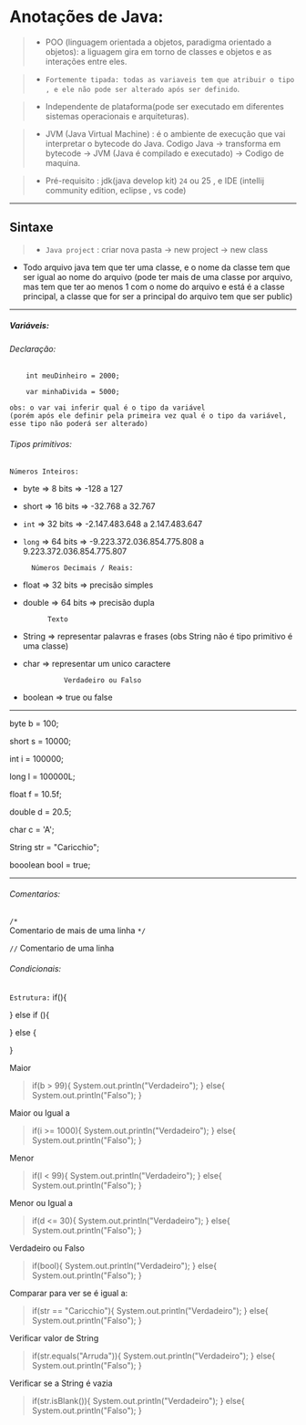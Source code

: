 # Anotações de Java:

> - POO (linguagem orientada a objetos, paradigma orientado a objetos): a liguagem gira em torno de classes e objetos e as interações entre eles.


> - `Fortemente tipada: todas as variaveis tem que atribuir o tipo , e ele não pode ser alterado após ser definido`.


> - Independente de plataforma(pode ser executado em diferentes sistemas operacionais e arquiteturas).


> - JVM (Java Virtual Machine) : é o ambiente de execução que vai interpretar o bytecode do  Java.
    Codigo Java  -> transforma em bytecode -> JVM (Java é compilado e executado) -> Codigo de maquina.


> - Pré-requisito : jdk(java develop kit) `24` ou 25 , e IDE (intellij community edition, eclipse , vs code)

---

## Sintaxe

> - `Java project` : criar nova pasta -> new project -> new class

- Todo arquivo java tem que ter uma classe, e o nome da classe tem que ser igual ao nome do arquivo (pode ter mais de uma classe por arquivo, mas tem que ter ao menos 1 com o nome do arquivo e está é a classe principal, a classe que for ser a principal do arquivo tem que ser public)

---

##### Variáveis:

###### Declaração:
        int meuDinheiro = 2000;

        var minhaDivida = 5000;

    obs: o var vai inferir qual é o tipo da variável
    (porém após ele definir pela primeira vez qual é o tipo da variável, esse tipo não poderá ser alterado)


###### Tipos primitivos:
    Números Inteiros:
- byte => 8 bits => -128 a 127
- short => 16 bits => -32.768 a 32.767
- `int` => 32 bits => -2.147.483.648 a 2.147.483.647
- `long` => 64 bits => -9.223.372.036.854.775.808 a 9.223.372.036.854.775.807


        Números Decimais / Reais:
- float => 32 bits => precisão simples
- double => 64 bits => precisão dupla


            Texto
- String => representar palavras e frases (obs String não é tipo primitivo é uma classe)
- char => representar um unico caractere


                Verdadeiro ou Falso
- boolean => true ou false

---

byte b = 100;

short s = 10000;

int i = 100000;

long l = 100000L;

float f = 10.5f;

double d = 20.5;

char c = 'A';

String str = "Caricchio";

booolean bool = true;

---

###### Comentarios: 

`/*`   
Comentario de mais de uma linha
 `*/`     


`//` Comentario de uma linha


###### Condicionais:

`Estrutura:`
if(){

} else if (){

}
else {

}


Maior
> if(b > 99){ 
    System.out.println("Verdadeiro");
} else{
    System.out.println("Falso");
}

Maior ou Igual a
> if(i >= 1000){ 
    System.out.println("Verdadeiro");
} else{
    System.out.println("Falso");
}


Menor
> if(l < 99){ 
    System.out.println("Verdadeiro");
} else{
    System.out.println("Falso");
}

Menor ou Igual a
> if(d <= 30){ 
    System.out.println("Verdadeiro");
} else{
    System.out.println("Falso");
}


Verdadeiro ou Falso
> if(bool){ 
    System.out.println("Verdadeiro");
} else{
    System.out.println("Falso");
}


Comparar para ver se é igual a:
> if(str == "Caricchio"){ 
    System.out.println("Verdadeiro");
} else{
    System.out.println("Falso");
}


Verificar valor de String
> if(str.equals("Arruda")){ 
    System.out.println("Verdadeiro");
} else{
    System.out.println("Falso");
}

Verificar se a String é vazia
> if(str.isBlank()){ 
    System.out.println("Verdadeiro");
} else{
    System.out.println("Falso");
}
